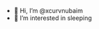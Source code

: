 - 👋 Hi, I’m @xcurvnubaim
- 👀 I’m interested in sleeping

<!---
xcurvnubaim/xcurvnubaim is a ✨ special ✨ repository because its `README.md` (this file) appears on your GitHub profile.
You can click the Preview link to take a look at your changes.
--->
